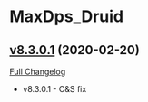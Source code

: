 # MaxDps_Druid

## [v8.3.0.1](https://github.com/kaminaris/MaxDps-Druid/tree/v8.3.0.1) (2020-02-20)
[Full Changelog](https://github.com/kaminaris/MaxDps-Druid/compare/v8.3.0...v8.3.0.1)

- v8.3.0.1 - C&S fix  
